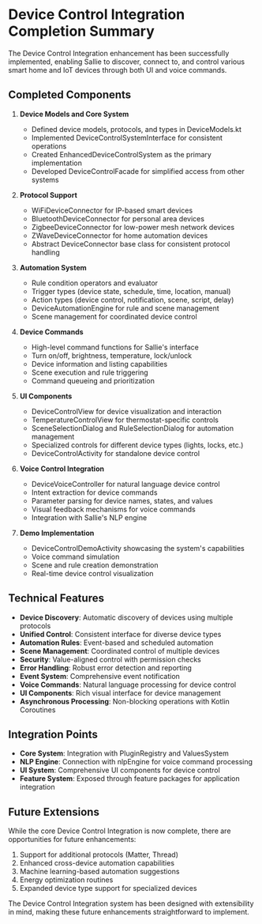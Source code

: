 # Device Control Integration Completion Summary

The Device Control Integration enhancement has been successfully implemented, enabling Sallie to discover, connect to, and control various smart home and IoT devices through both UI and voice commands.

## Completed Components

1. **Device Models and Core System**
   - Defined device models, protocols, and types in DeviceModels.kt
   - Implemented DeviceControlSystemInterface for consistent operations
   - Created EnhancedDeviceControlSystem as the primary implementation
   - Developed DeviceControlFacade for simplified access from other systems

2. **Protocol Support**
   - WiFiDeviceConnector for IP-based smart devices
   - BluetoothDeviceConnector for personal area devices
   - ZigbeeDeviceConnector for low-power mesh network devices
   - ZWaveDeviceConnector for home automation devices
   - Abstract DeviceConnector base class for consistent protocol handling

3. **Automation System**
   - Rule condition operators and evaluator
   - Trigger types (device state, schedule, time, location, manual)
   - Action types (device control, notification, scene, script, delay)
   - DeviceAutomationEngine for rule and scene management
   - Scene management for coordinated device control

4. **Device Commands**
   - High-level command functions for Sallie's interface
   - Turn on/off, brightness, temperature, lock/unlock
   - Device information and listing capabilities
   - Scene execution and rule triggering
   - Command queueing and prioritization

5. **UI Components**
   - DeviceControlView for device visualization and interaction
   - TemperatureControlView for thermostat-specific controls
   - SceneSelectionDialog and RuleSelectionDialog for automation management
   - Specialized controls for different device types (lights, locks, etc.)
   - DeviceControlActivity for standalone device control

6. **Voice Control Integration**
   - DeviceVoiceController for natural language device control
   - Intent extraction for device commands
   - Parameter parsing for device names, states, and values
   - Visual feedback mechanisms for voice commands
   - Integration with Sallie's NLP engine

7. **Demo Implementation**
   - DeviceControlDemoActivity showcasing the system's capabilities
   - Voice command simulation
   - Scene and rule creation demonstration
   - Real-time device control visualization

## Technical Features

- **Device Discovery**: Automatic discovery of devices using multiple protocols
- **Unified Control**: Consistent interface for diverse device types
- **Automation Rules**: Event-based and scheduled automation
- **Scene Management**: Coordinated control of multiple devices
- **Security**: Value-aligned control with permission checks
- **Error Handling**: Robust error detection and reporting
- **Event System**: Comprehensive event notification
- **Voice Commands**: Natural language processing for device control
- **UI Components**: Rich visual interface for device management
- **Asynchronous Processing**: Non-blocking operations with Kotlin Coroutines

## Integration Points

- **Core System**: Integration with PluginRegistry and ValuesSystem
- **NLP Engine**: Connection with nlpEngine for voice command processing
- **UI System**: Comprehensive UI components for device control
- **Feature System**: Exposed through feature packages for application integration

## Future Extensions

While the core Device Control Integration is now complete, there are opportunities for future enhancements:

1. Support for additional protocols (Matter, Thread)
2. Enhanced cross-device automation capabilities
3. Machine learning-based automation suggestions
4. Energy optimization routines
5. Expanded device type support for specialized devices

The Device Control Integration system has been designed with extensibility in mind, making these future enhancements straightforward to implement.
